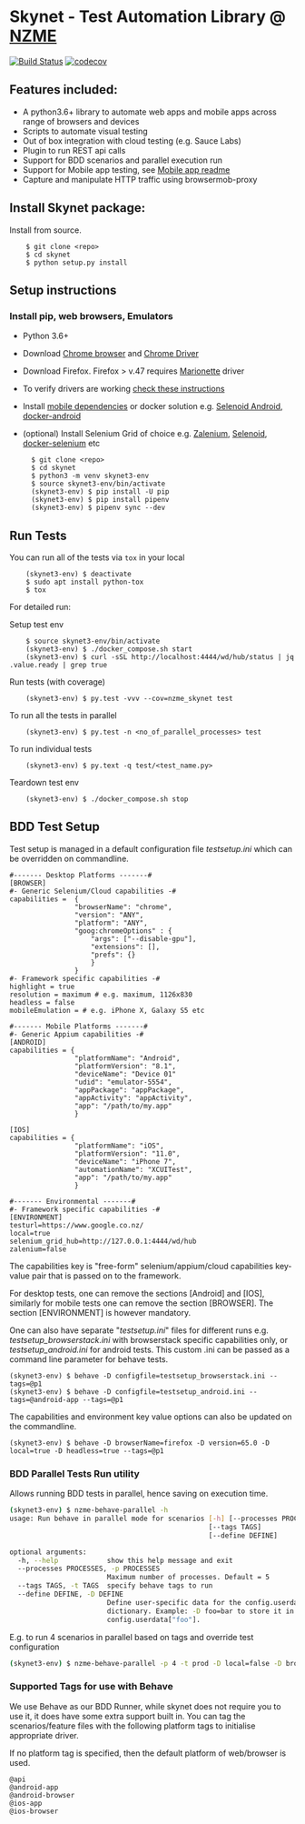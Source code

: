 # **Skynet - Test Automation Library @ [NZME](https://www.nzme.co.nz/)**

[![Build Status](https://travis-ci.org/MilindThakur/nzme-skynet.svg?branch=master)](https://travis-ci.org/MilindThakur/nzme-skynet)
[![codecov](https://codecov.io/gh/MilindThakur/nzme-skynet/branch/master/graph/badge.svg)](https://codecov.io/gh/MilindThakur/nzme-skynet)

## **Features included:**
* A python3.6+ library to automate web apps and mobile apps across range of browsers and devices
* Scripts to automate visual testing
* Out of box integration with cloud testing (e.g. Sauce Labs)
* Plugin to run REST api calls
* Support for BDD scenarios and parallel execution run
* Support for Mobile app testing, see [Mobile app readme](docs/howto_mobile_tests.md)
* Capture and manipulate HTTP traffic using browsermob-proxy 

## **Install Skynet package:**
 Install from source.
 
        $ git clone <repo>
        $ cd skynet
        $ python setup.py install 

## **Setup instructions**

### **Install pip, web browsers, Emulators**
* Python 3.6+
* Download [Chrome browser](https://www.google.com/chrome/browser/desktop/index.html) and [Chrome Driver](https://sites.google.com/a/chromium.org/chromedriver/)
* Download Firefox. Firefox > v.47 requires [Marionette](https://developer.mozilla.org/en-US/docs/Mozilla/QA/Marionette) driver
* To verify drivers are working [check these instructions](https://github.com/seleniumbase/SeleniumBase/blob/master/help_docs/verify_webdriver.md)
* Install [mobile dependencies](docs/howto_mobile_tests.md) or docker solution e.g. [Selenoid Android](https://aerokube.com/selenoid/latest/#_android),
[docker-android](https://github.com/budtmo/docker-android)
* (optional) Install Selenium Grid of choice e.g. [Zalenium](https://github.com/zalando/zalenium),
[Selenoid](https://github.com/aerokube/selenoid), [docker-selenium](https://github.com/SeleniumHQ/docker-selenium) etc


        $ git clone <repo>
        $ cd skynet
        $ python3 -m venv skynet3-env
        $ source skynet3-env/bin/activate
        (skynet3-env) $ pip install -U pip
        (skynet3-env) $ pip install pipenv
        (skynet3-env) $ pipenv sync --dev
     
## **Run Tests**

You can run all of the tests via `tox` in your local

        (skynet3-env) $ deactivate
        $ sudo apt install python-tox
        $ tox

For detailed run:

Setup test env

        $ source skynet3-env/bin/activate
        (skynet3-env) $ ./docker_compose.sh start
        (skynet3-env) $ curl -sSL http://localhost:4444/wd/hub/status | jq .value.ready | grep true
        
Run tests (with coverage)

        (skynet3-env) $ py.test -vvv --cov=nzme_skynet test     
        
To run all the tests in parallel

        (skynet3-env) $ py.test -n <no_of_parallel_processes> test

To run individual tests

        (skynet3-env) $ py.text -q test/<test_name.py>
        
Teardown test env

        (skynet3-env) $ ./docker_compose.sh stop

## **BDD Test Setup**

Test setup is managed in a default configuration file _testsetup.ini_ which can be overridden on commandline.

```
#------- Desktop Platforms -------#
[BROWSER]
#- Generic Selenium/Cloud capabilities -#
capabilities =  {
                "browserName": "chrome",
                "version": "ANY",
                "platform": "ANY",
                "goog:chromeOptions" : {
                    "args": ["--disable-gpu"],
                    "extensions": [],
                    "prefs": {}
                    }
                }
#- Framework specific capabilities -#
highlight = true
resolution = maximum # e.g. maximum, 1126x830
headless = false
mobileEmulation = # e.g. iPhone X, Galaxy S5 etc

#------- Mobile Platforms -------#
#- Generic Appium capabilities -#
[ANDROID]
capabilities = {
                "platformName": "Android",
                "platformVersion": "8.1",
                "deviceName": "Device 01"
                "udid": "emulator-5554",
                "appPackage": "appPackage",
                "appActivity": "appActivity",
                "app": "/path/to/my.app"
                }

[IOS]
capabilities = {
                "platformName": "iOS",
                "platformVersion": "11.0",
                "deviceName": "iPhone 7",
                "automationName": "XCUITest",
                "app": "/path/to/my.app"
                }

#------- Environmental -------#
#- Framework specific capabilities -#
[ENVIRONMENT]
testurl=https://www.google.co.nz/
local=true
selenium_grid_hub=http://127.0.0.1:4444/wd/hub
zalenium=false
```
The capabilities key is "free-form" selenium/appium/cloud capabilities key-value pair that is passed on to the
framework. 

For desktop tests, one can remove the sections [Android] and [IOS], similarly for mobile tests
one can remove the section [BROWSER]. The section [ENVIRONMENT] is however mandatory.

One can also have separate "_testsetup.ini_" files for different runs e.g. _testsetup_browserstack.ini_ with browserstack
specific capabilities only, or _testsetup_android.ini_ for android tests. This custom .ini can be passed as a 
command line parameter for behave tests.

    (skynet3-env) $ behave -D configfile=testsetup_browserstack.ini --tags=@p1
    (skynet3-env) $ behave -D configfile=testsetup_android.ini --tags=@android-app --tags=@p1
    
The capabilities and environment key value options can also be updated on the commandline.

    (skynet3-env) $ behave -D browserName=firefox -D version=65.0 -D local=true -D headless=true --tags=@p1


### **BDD Parallel Tests Run utility**
Allows running BDD tests in parallel, hence saving on execution time.
```bash
(skynet3-env) $ nzme-behave-parallel -h
usage: Run behave in parallel mode for scenarios [-h] [--processes PROCESSES]
                                                 [--tags TAGS]
                                                 [--define DEFINE]

optional arguments:
  -h, --help            show this help message and exit
  --processes PROCESSES, -p PROCESSES
                        Maximum number of processes. Default = 5
  --tags TAGS, -t TAGS  specify behave tags to run
  --define DEFINE, -D DEFINE
                        Define user-specific data for the config.userdata
                        dictionary. Example: -D foo=bar to store it in
                        config.userdata["foo"].
```
E.g. to run 4 scenarios in parallel based on tags and override test configuration
```bash
(skynet3-env) $ nzme-behave-parallel -p 4 -t prod -D local=false -D browserName=firefox
```

### **Supported Tags for use with Behave**
We use Behave as our BDD Runner, while skynet does not require you to use it, it does have some extra support built in.
You can tag the scenarios/feature files with the following platform tags to initialise appropriate driver.  

If no platform tag is specified, then the default platform of web/browser is used.
```
@api
@android-app
@android-browser
@ios-app
@ios-browser
   
```
